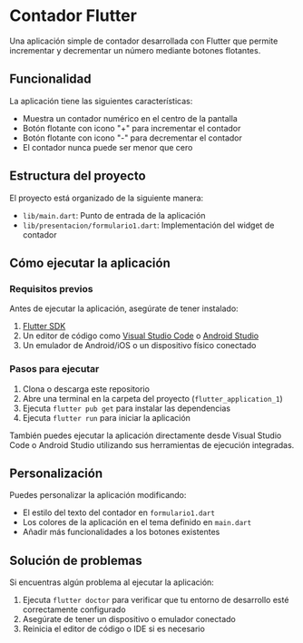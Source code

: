 # Contador Flutter

Una aplicación simple de contador desarrollada con Flutter que permite incrementar y decrementar un número mediante botones flotantes.

## Funcionalidad

La aplicación tiene las siguientes características:

- Muestra un contador numérico en el centro de la pantalla
- Botón flotante con icono "+" para incrementar el contador
- Botón flotante con icono "-" para decrementar el contador
- El contador nunca puede ser menor que cero

## Estructura del proyecto

El proyecto está organizado de la siguiente manera:

- `lib/main.dart`: Punto de entrada de la aplicación
- `lib/presentacion/formulario1.dart`: Implementación del widget de contador

## Cómo ejecutar la aplicación

### Requisitos previos

Antes de ejecutar la aplicación, asegúrate de tener instalado:

1. [Flutter SDK](https://flutter.dev/docs/get-started/install)
2. Un editor de código como [Visual Studio Code](https://code.visualstudio.com/) o [Android Studio](https://developer.android.com/studio)
3. Un emulador de Android/iOS o un dispositivo físico conectado

### Pasos para ejecutar

1. Clona o descarga este repositorio
2. Abre una terminal en la carpeta del proyecto (`flutter_application_1`)
3. Ejecuta `flutter pub get` para instalar las dependencias
4. Ejecuta `flutter run` para iniciar la aplicación

También puedes ejecutar la aplicación directamente desde Visual Studio Code o Android Studio utilizando sus herramientas de ejecución integradas.

## Personalización

Puedes personalizar la aplicación modificando:

- El estilo del texto del contador en `formulario1.dart`
- Los colores de la aplicación en el tema definido en `main.dart`
- Añadir más funcionalidades a los botones existentes

## Solución de problemas

Si encuentras algún problema al ejecutar la aplicación:

1. Ejecuta `flutter doctor` para verificar que tu entorno de desarrollo esté correctamente configurado
2. Asegúrate de tener un dispositivo o emulador conectado
3. Reinicia el editor de código o IDE si es necesario
